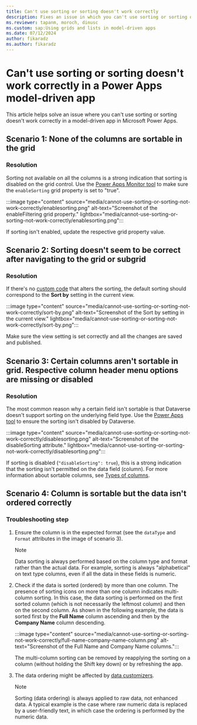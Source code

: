 ```yaml
---
title: Can't use sorting or sorting doesn't work correctly
description: Fixes an issue in which you can't use sorting or sorting doesn't work correctly in a Power Apps model-driven app.
ms.reviewer: tapanm, moroch, dinusc
ms.custom: sap:Using grids and lists in model-driven apps
ms.date: 07/12/2024
author: fikaradz
ms.author: fikaradz
---
```

# Can't use sorting or sorting doesn't work correctly in a Power Apps model-driven app

This article helps solve an issue where you can't use sorting or sorting doesn't work correctly in a model-driven app in Microsoft Power Apps.

## Scenario 1: None of the columns are sortable in the grid

### Resolution

Sorting not available on all the columns is a strong indication that sorting is disabled on the grid control. Use the [Power Apps Monitor tool](/power-apps/maker/monitor-overview) to make sure the `enableSorting` grid property is set to "true".

:::image type="content" source="media/cannot-use-sorting-or-sorting-not-work-correctly/enablesorting.png" alt-text="Screenshot of the enableFiltering grid property." lightbox="media/cannot-use-sorting-or-sorting-not-work-correctly/enablesorting.png":::

If sorting isn't enabled, update the respective grid property value.

## Scenario 2: Sorting doesn't seem to be correct after navigating to the grid or subgrid

### Resolution

If there's no [custom code](grid-issues.md#steps-to-perform-before-starting-troubleshooting) that alters the sorting, the default sorting should correspond to the **Sort by** setting in the current view.

:::image type="content" source="media/cannot-use-sorting-or-sorting-not-work-correctly/sort-by.png" alt-text="Screenshot of the Sort by setting in the current view." lightbox="media/cannot-use-sorting-or-sorting-not-work-correctly/sort-by.png":::

Make sure the view setting is set correctly and all the changes are saved and published.

## Scenario 3: Certain columns aren't sortable in grid. Respective column header menu options are missing or disabled

### Resolution

The most common reason why a certain field isn't sortable is that Dataverse doesn't support sorting on the underlying field type. Use the [Power Apps  tool](/power-apps/maker/monitor-overview) to ensure the sorting isn't disabled by Dataverse.

:::image type="content" source="media/cannot-use-sorting-or-sorting-not-work-correctly/disablesorting.png" alt-text="Screenshot of the disableSorting attribute." lightbox="media/cannot-use-sorting-or-sorting-not-work-correctly/disablesorting.png":::

If sorting is disabled (`"disableSorting": true`), this is a strong indication that the sorting isn't permitted on the data field (column). For more information about sortable columns, see [Types of columns](/power-apps/maker/data-platform/types-of-fields).

## Scenario 4: Column is sortable but the data isn't ordered correctly

### Troubleshooting step

1. Ensure the column is in the expected format (see the `dataType` and `Format` attributes in the image of scenario 3).

   > [!NOTE]
   > Data sorting is always performed based on the column type and format rather than the actual data. For example, sorting is always "alphabetical" on text type columns, even if all the data in these fields is numeric.

2. Check if the data is sorted (ordered) by more than one column. The presence of sorting icons on more than one column indicates multi-column sorting. In this case, the data sorting is performed on the first sorted column (which is not necessarily the leftmost column) and then on the second column. As shown in the following example, the data is sorted first by the **Full Name** column ascending and then by the **Company Name** column descending.

   :::image type="content" source="media/cannot-use-sorting-or-sorting-not-work-correctly/full-name-company-name-column.png" alt-text="Screenshot of the Full Name and Company Name columns.":::

   The multi-column sorting can be removed by reapplying the sorting on a column (without holding the Shift key down) or by refreshing the app.

3. The data ordering might be affected by [data customizers](/power-apps/developer/component-framework/customize-editable-grid-control).

   > [!NOTE]
   > Sorting (data ordering) is always applied to raw data, not enhanced data. A typical example is the case where raw numeric data is replaced by a user-friendly text, in which case the ordering is performed by the numeric data.
